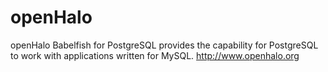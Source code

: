 # openHalo
openHalo Babelfish for PostgreSQL provides the capability for PostgreSQL to work with applications written for MySQL. http://www.openhalo.org
